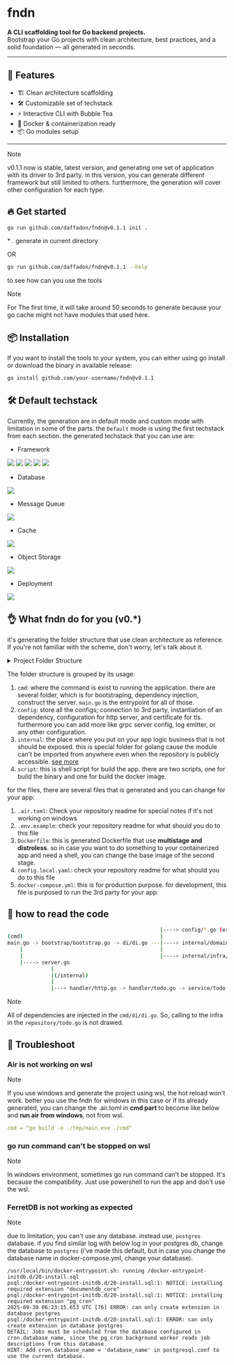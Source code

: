 # fndn

**A CLI scaffolding tool for Go backend projects.**  
Bootstrap your Go projects with clean architecture, best practices, and a solid foundation — all generated in seconds.

---

## 🚀 Features

<!-- - 🔧 Configurable tech stack options -->

- 🏗️ Clean architecture scaffolding
- 🛠️ Customizable set of techstack
- ⚡ Interactive CLI with Bubble Tea
- 🐳 Docker & containerization ready
- 📦 Go modules setup

---

> [!NOTE]
> v0.1.1 now is stable, latest version, and generating one set of application with its driver to 3rd party. in this version, you can generate different framework but still limited to others. furthermore, the generation will cover other configuration for each type.

## 🔥 Get started

```bash
go run github.com/daffadon/fndn@v0.1.1 init .
```

\* . generate in current directory

OR

```bash
go run github.com/daffadon/fndn@v0.1.1 --help
```

to see how can you use the tools

> [!NOTE]
> For The first time, it will take around 50 seconds to generate because your go cache might not have modules that used here.

## 📦 Installation

If you want to install the tools to your system, you can either using go install or download the binary in available release:

```bash
go install github.com/your-username/fndn@v0.1.1
```

## 🛠️ Default techstack

Currently, the generation are in default mode and custom mode with limitation in some of the parts. the `Default` mode is using the first techstack from each section. the generated techstack that you can use are:

- Framework

![](https://img.shields.io/badge/gin-3997AA?style=for-the-badge&logo=gin&logoColor=white)
![](https://img.shields.io/badge/fiber-00ACD7?style=for-the-badge&logo=fiber)
![](https://img.shields.io/badge/echo-00AFD1?style=for-the-badge&logo=echo)
![](https://img.shields.io/badge/chi-01933F?style=for-the-badge&logo=chi)
![](https://img.shields.io/badge/gorilla/mux-939292?style=for-the-badge&logo=gorilla)

- Database

![](https://img.shields.io/badge/PostgreSQL-316192?style=for-the-badge&logo=postgresql&logoColor=white)

- Message Queue

![](https://img.shields.io/badge/nats-2DACE1?style=for-the-badge&logo=nats&logoColor=white)

- Cache

![](https://img.shields.io/badge/redis-%23DD0031.svg?&style=for-the-badge&logo=redis&logoColor=white)

- Object Storage

![](https://img.shields.io/badge/minio-C8324D?style=for-the-badge&logo=nats&logoColor=white)

- Deployment

![](https://img.shields.io/badge/Docker-2CA5E0?style=for-the-badge&logo=docker&logoColor=white)

## 👌 What fndn do for you (v0.\*)

it's generating the folder structure that use clean architecture as reference. If you're not familiar with the scheme, don't worry, let's talk about it.

<details>
<summary>Project Folder Structure</summary>

```bash
project
├── cmd
│   ├── bootstrap
│   │   └── bootstrap.go
│   ├── di
│   │   └── container.go
│   ├── server
│   │   └── server.go
│   └── main.go
├── config
│   ├── cache
│   │   └── redis.go
│   ├── env
│   │   └── env.go
│   ├── logger
│   │   └── zerolog.go
│   ├── mq
│   │   ├── nats-server.conf
│   │   └── nats.go
│   ├── router
│   │   └── http.go
│   └── storage
│       ├── minio.go
│       └── postgresql.go
├── internal
│   ├── domain
│   │   ├── dto
│   │   │   └── todo.go
│   │   ├── handler
│   │   │   ├── http.go
│   │   │   └── todo.go
│   │   ├── repository
│   │   │   └── todo.go
│   │   └── service
│   │       └── todo.go
│   ├── infra
│   │   ├── cache
│   │   │   └── redis.go
│   │   ├── mq
│   │   │   └── jetstream_infra.go
│   │   └── storage
│   │       ├── minio.go
│   │       └── querier.go
│   └── pkg
│       └── .gitkeep
├── script
│   ├── build-binary.sh
│   └── docker-build.sh
├── .air.toml
├── .env.example
├── .gitignore
├── Dockerfile
├── Makefile
├── README.md
├── VERSION
├── config.local.yaml
├── docker-compose.yml
├── go.mod
└── go.sum
```

</details>

The folder structure is grouped by its usage:

1. `cmd`: where the command is exist to running the application. there are several folder, which is for bootstraping, dependency injection, construct the server. `main.go` is the entrypoint for all of those.
2. `config`: store all the configs; connection to 3rd party, instantiation of an dependency, configuration for http server, and certificate for tls. furthermore you can add more like grpc server config, log emitter, or any other configuration.
3. `internal`: the place where you put on your app logic business that is not should be exposed. this is special folder for golang cause the module can't be imported from anywhere even when the repository is publicly accessible. [see more](https://go.dev/doc/go1.4#internalpackages)
4. `script`: this is shell script for build the app. there are two scripts, one for build the binary and one for build the docker image.

for the files, there are several files that is generated and you can change for your app:

1. `.air.toml`: Check your repository readme for special notes if it's not working on windows
2. `.env.example`: check your repository readme for what should you do to this file
3. `Dockerfile`: this is generated Dockerfile that use **multistage and distroless**. so in case you want to do something to your containerized app and need a shell, you can change the base image of the second stage.
4. `config.local.yaml`: check your repository readme for what should you do to this file
5. `docker-compose.yml`: this is for production purpose. for development, this file is purposed to run the 3rd party for your app.

## 🔀 how to read the code

```bash
                                                 |----> config/*.go (except /env)
(cmd)                                            |
main.go -> bootstrap/bootstrap.go -> di/di.go ---|----> internal/domain/*.go (except /dto)
    |                                            |
    |                                            |----> internal/infra/*.go
    |----> server.go
              |
              |(/internal)
              |
              |---> handler/http.go -> handler/todo.go -> service/todo.go -> repository/todo.go
```

> [!NOTE]
> All of dependencies are injected in the `cmd/di/di.go`. So, calling to the infra in the `repository/todo.go` is not drawed.

## 🚨 Troubleshoot

### Air is not working on wsl

> [!NOTE]
> If you use windows and generate the project using wsl, the hot reload won't work. better you use the fndn for windows in this case or if its already generated, you can change the .air.toml in **cmd part** to become like below and **run air from windows**, not from wsl.
>
> ```yml
> cmd = "go build -o ./tmp/main.exe ./cmd"
> ```

### go run command can't be stopped on wsl

> [!NOTE]
> In windows environment, sometimes go run command can't be stopped. It's because the compatibility. Just use powershell to run the app and don't use the wsl.

### FerretDB is not working as expected

> [!NOTE]
> due to limitation, you can't use any database. instead use, `postgres` database. if you find similar log with below log in your postgres db, change the database to `postgres` (i've made this default, but in case you change the database name in docker-compose.yml, change your database).
>
> ```
> /usr/local/bin/docker-entrypoint.sh: running /docker-entrypoint-initdb.d/20-install.sql
> psql:/docker-entrypoint-initdb.d/20-install.sql:1: NOTICE: installing required extension "documentdb_core"
> psql:/docker-entrypoint-initdb.d/20-install.sql:1: NOTICE: installing required extension "pg_cron"
> 2025-09-30 06:23:15.653 UTC [76] ERROR: can only create extension in database postgres
> psql:/docker-entrypoint-initdb.d/20-install.sql:1: ERROR: can only create extension in database postgres
> DETAIL: Jobs must be scheduled from the database configured in cron.database_name, since the pg_cron background worker reads job descriptions from this database.
> HINT: Add cron.database_name = 'database_name' in postgresql.conf to use the current database.
> ```
